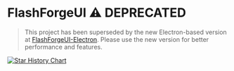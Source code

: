 # FlashForgeUI ⚠️ DEPRECATED

>  This project has been superseded by the new Electron-based version at [FlashForgeUI-Electron](https://github.com/Parallel-7/FlashForgeUI-Electron). Please use the new version for better performance and features.


<a href="https://star-history.com/#Parallel-7/FlashForgeUI&Date">
 <picture>
   <source media="(prefers-color-scheme: dark)" srcset="https://api.star-history.com/svg?repos=Parallel-7/FlashForgeUI&type=Date&theme=dark" />
   <source media="(prefers-color-scheme: light)" srcset="https://api.star-history.com/svg?repos=Parallel-7/FlashForgeUI&type=Date" />
   <img alt="Star History Chart" src="https://api.star-history.com/svg?repos=Parallel-7/FlashForgeUI&type=Date" />
 </picture>
</a>
